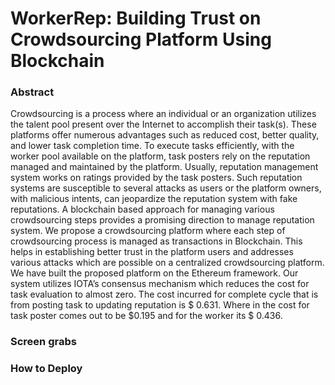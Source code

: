 # WorkerRep: Building Trust on Crowdsourcing Platform Using Blockchain

### Abstract
Crowdsourcing is a process where an individual or an organization utilizes the talent pool present
over the Internet to accomplish their task(s). These platforms offer numerous advantages such
as reduced cost, better quality, and lower task completion time. To execute tasks efficiently,
with the worker pool available on the platform, task posters rely on the reputation managed
and maintained by the platform. Usually, reputation management system works on ratings
provided by the task posters. Such reputation systems are susceptible to several attacks as users
or the platform owners, with malicious intents, can jeopardize the reputation system with fake
reputations. A blockchain based approach for managing various crowdsourcing steps provides a
promising direction to manage reputation system. We propose a crowdsourcing platform where
each step of crowdsourcing process is managed as transactions in Blockchain. This helps in
establishing better trust in the platform users and addresses various attacks which are possible
on a centralized crowdsourcing platform. We have built the proposed platform on the Ethereum
framework. Our system utilizes IOTA’s consensus mechanism which reduces the cost for task
evaluation to almost zero. The cost incurred for complete cycle that is from posting task to
updating reputation is $ 0.631. Where in the cost for task poster comes out to be $0.195 and for
the worker its $ 0.436.

### Screen grabs


### How to Deploy
